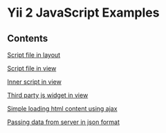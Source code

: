 Yii 2 JavaScript Examples
============================

Contents
--------

[Script file in layout](docs/layout.md)

[Script file in view](docs/outer.md)

[Inner script in view](docs/inner.md)

[Third party js widget in view](docs/widget.md)

[Simple loading html content using ajax](docs/load.md)

[Passing data from server in json format](docs/json.md)